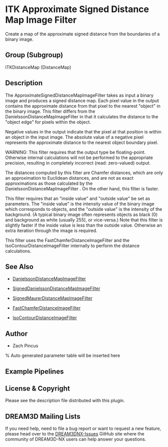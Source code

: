# ITK Approximate Signed Distance Map Image Filter

Create a map of the approximate signed distance from the boundaries of a binary image.

## Group (Subgroup)

ITKDistanceMap (DistanceMap)

## Description

The ApproximateSignedDistanceMapImageFilter takes as input a binary image and produces a signed distance map. Each pixel value in the output contains the approximate distance from that pixel to the nearest "object" in the binary image. This filter differs from the DanielssonDistanceMapImageFilter in that it calculates the distance to the "object edge" for pixels within the object.

Negative values in the output indicate that the pixel at that position is within an object in the input image. The absolute value of a negative pixel represents the approximate distance to the nearest object boundary pixel.

WARNING: This filter requires that the output type be floating-point. Otherwise internal calculations will not be performed to the appropriate precision, resulting in completely incorrect (read: zero-valued) output.

The distances computed by this filter are Chamfer distances, which are only an approximation to Euclidean distances, and are not as exact approximations as those calculated by the DanielssonDistanceMapImageFilter . On the other hand, this filter is faster.

This filter requires that an "inside value" and "outside value" be set as parameters. The "inside value" is the intensity value of the binary image which corresponds to objects, and the "outside value" is the intensity of the background. (A typical binary image often represents objects as black (0) and background as white (usually 255), or vice-versa.) Note that this filter is slightly faster if the inside value is less than the outside value. Otherwise an extra iteration through the image is required.

This filter uses the FastChamferDistanceImageFilter and the IsoContourDistanceImageFilter internally to perform the distance calculations.

## See Also

- [DanielssonDistanceMapImageFilter](https://itk.org/Doxygen/html/classitk_1_1DanielssonDistanceMapImageFilter.html)

- [SignedDanielssonDistanceMapImageFilter](https://itk.org/Doxygen/html/classitk_1_1SignedDanielssonDistanceMapImageFilter.html)

- [SignedMaurerDistanceMapImageFilter](https://itk.org/Doxygen/html/classitk_1_1SignedMaurerDistanceMapImageFilter.html)

- [FastChamferDistanceImageFilter](https://itk.org/Doxygen/html/classitk_1_1FastChamferDistanceImageFilter.html)

- [IsoContourDistanceImageFilter](https://itk.org/Doxygen/html/classitk_1_1IsoContourDistanceImageFilter.html)

## Author

- Zach Pincus

% Auto generated parameter table will be inserted here

## Example Pipelines

## License & Copyright

Please see the description file distributed with this plugin.

## DREAM3D Mailing Lists

If you need help, need to file a bug report or want to request a new feature, please head over to the [DREAM3DNX-Issues](https://github.com/BlueQuartzSoftware/DREAM3DNX-Issues/discussions) GitHub site where the community of DREAM3D-NX users can help answer your questions.
